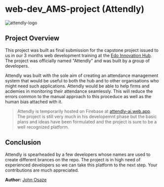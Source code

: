 # web-dev_AMS-project (Attendly)

![attendly-logo](https://user-images.githubusercontent.com/87905476/216726241-6db7ae7b-a949-4471-ad03-35c4b7f8caa4.png)

## Project Overview
This project was built as final submission for the capstone project issued to us in our 3 months web development training at the [Edo Innovation Hub](https://edoinnovates.com). The project was officially named "Attendly" and was built by a group of developers.

Attendly was built with the sole aim of creating an attendance management system that would be useful to both the hub and to other organisations who might need such applications. Attendly would be able to help firms and acdemies in monitoring their attendance seamlessly. This will reduce the errors common to the manual approach to this proceduce as well as the human bias attached with it.

> Attendly is temporarily hosted on Firebase at [attendly-ai.web.app](https://attendly-ai.web.app). The project is still very much in his developemnt phase but the basic plans and ideas have been formulated and the project is sure to be a well recognized platform.


## Conclusion
Attendly is spearheaded by a few developers whose names are used to create different brances on the repo. The project is in high need of experienced developers so we can take this platform to the next step. Your contributions are much appreciated.

**Author:** [John Osaze](https://github.com/john-osaze)
